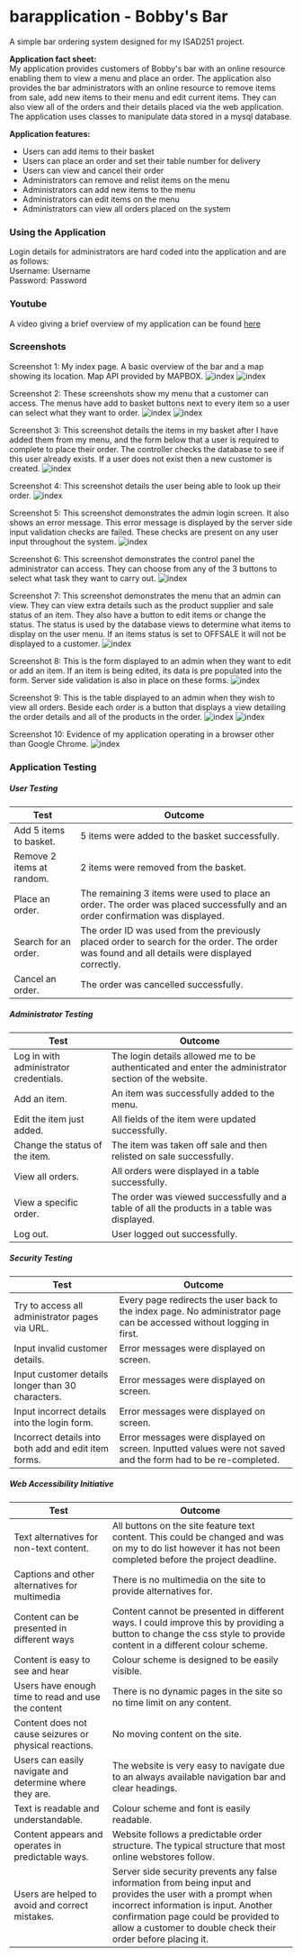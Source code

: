 # barapplication - Bobby's Bar
A simple bar ordering system designed for my ISAD251 project.

<b>Application fact sheet:</b><br>
My application provides customers of Bobby's bar with an online resource enabling them to view a menu and place an order. The application also provides the bar administrators with an online resource
to remove items from sale, add new items to their menu and edit current items. They can also view all of the orders and their details placed via the web application.
The application uses classes to manipulate data stored in a mysql database.

<b>Application features:</b><br>
* Users can add items to their basket<br>
* Users can place an order and set their table number for delivery<br>
* Users can view and cancel their order<br>
* Administrators can remove and relist items on the menu<br>
* Administrators can add new items to the menu<br>
* Administrators can edit items on the menu<br>
* Administrators can view all orders placed on the system

### Using the Application
Login details for administrators are hard coded into the application and are as follows:<br>
Username: Username<br>
Password: Password

### Youtube
A video giving a brief overview of my application can be found [here](https://youtu.be/xWK3JqG9Zuk)

### Screenshots
Screenshot 1:
My index page. A basic overview of the bar and a map showing its location. Map API provided by MAPBOX.
![index](/screenshots/index.PNG)
![index](/screenshots/mapAPI.PNG)

Screenshot 2:
These screenshots show my menu that a customer can access. The menus have add to basket buttons next to every item so a user can select what they want to order.
![index](/screenshots/menu1.PNG)
![index](/screenshots/menu2.PNG)

Screenshot 3:
This screenshot details the items in my basket after I have added them from my menu, and the form below that a user is required to complete to place their order. The controller checks the database to see if this user already exists. If a user does not exist then a new customer is created.
![index](/screenshots/basketandorder.PNG)

Screenshot 4:
This screenshot details the user being able to look up their order.
![index](/screenshots/orderlookup.PNG)

Screenshot 5:
This screenshot demonstrates the admin login screen. It also shows an error message. This error message is displayed by the server side input validation checks are failed. These checks are present on any user input throughout the system.
![index](/screenshots/LoginandValidation.PNG)

Screenshot 6:
This screenshot demonstrates the control panel the administrator can access. They can choose from any of the 3 buttons to select what task they want to carry out.
![index](/screenshots/ControlPanel.PNG)

Screenshot 7:
This screenshot demonstrates the menu that an admin can view. They can view extra details such as the product supplier and sale status of an item. They also have a button to edit items or change the status. The status is used by the database views to determine what items to display on the user menu. If an items status is set to OFFSALE it will not be displayed to a customer.
![index](/screenshots/admin_menu.PNG)

Screenshot 8:
This is the form displayed to an admin when they want to edit or add an item. If an item is being edited, its data is pre populated into the form. Server side validation is also in place on these forms.
![index](/screenshots/edit-additem.PNG)

Screenshot 9:
This is the table displayed to an admin when they wish to view all orders. Beside each order is a button that displays a view detailing the order details and all of the products in the order.
![index](/screenshots/adminorders.PNG)
![index](/screenshots/adminvieworder.PNG)

Screenshot 10:
Evidence of my application operating in a browser other than Google Chrome. 
![index](/screenshots/firefox.PNG)


### Application Testing
##### User Testing
|Test|Outcome|
|---|---|
|Add 5 items to basket.|5 items were added to the basket successfully.|
|Remove 2 items at random.|2 items were removed from the basket.|
|Place an order.|The remaining 3 items were used to place an order. The order was placed successfully and an order confirmation was displayed.|
|Search for an order.|The order ID was used from the previously placed order to search for the order. The order was found and all details were displayed correctly.|
|Cancel an order.|The order was cancelled successfully.|

##### Administrator Testing
|Test|Outcome|
|---|---|
|Log in with administrator credentials.|The login details allowed me to be authenticated and enter the administrator section of the website.|
|Add an item.|An item was successfully added to the menu.|
|Edit the item just added.|All fields of the item were updated successfully.|
|Change the status of the item.|The item was taken off sale and then relisted on sale successfully.|
|View all orders.|All orders were displayed in a table successfully.|
|View a specific order.|The order was viewed successfully and a table of all the products in a table was displayed.|
|Log out.|User logged out successfully.|

##### Security Testing
|Test|Outcome|
|---|---|
|Try to access all administrator pages via URL.|Every page redirects the user back to the index page. No administrator page can be accessed without logging in first.|
|Input invalid customer details.|Error messages were displayed on screen.|
|Input customer details longer than 30 characters.|Error messages were displayed on screen.|
|Input incorrect details into the login form.|Error messages were displayed on screen.|
|Incorrect details into both add and edit item forms.|Error messages were displayed on screen. Inputted values were not saved and the form had to be re-completed.|

##### Web Accessibility Initiative
|Test|Outcome|
|---|---|
|Text alternatives for non-text content.|All buttons on the site feature text content. This could be changed and was on my to do list however it has not been completed before the project deadline.|
|Captions and other alternatives for multimedia|There is no multimedia on the site to provide alternatives for.|
|Content can be presented in different ways|Content cannot be presented in different ways. I could improve this by providing a button to change the css style to provide content in a different colour scheme.||
|Content is easy to see and hear|Colour scheme is designed to be easily visible.|
|Users have enough time to read and use the content|There is no dynamic pages in the site so no time limit on any content.|
|Content does not cause seizures or physical reactions.|No moving content on the site.|
|Users can easily navigate and determine where they are.|The website is very easy to navigate due to an always available navigation bar and clear headings.|
|Text is readable and understandable.|Colour scheme and font is easily readable.|
|Content appears and operates in predictable ways.|Website follows a predictable order structure. The typical structure that most online webstores follow.|
|Users are helped to avoid and correct mistakes.|Server side security prevents any false information from being input and provides the user with a prompt when incorrect information is input. Another confirmation page could be provided to allow a customer to double check their order before placing it.|

